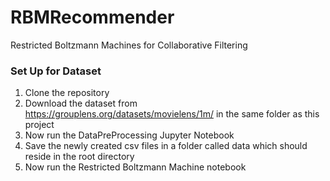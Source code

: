 # RBMRecommender
Restricted Boltzmann Machines for Collaborative Filtering

### Set Up for Dataset
1. Clone the repository 
2. Download the dataset from https://grouplens.org/datasets/movielens/1m/ in the same folder as this project
3. Now run the DataPreProcessing Jupyter Notebook
4. Save the newly created csv files in a folder called data which should reside in the root directory
5. Now run the Restricted Boltzmann Machine notebook
